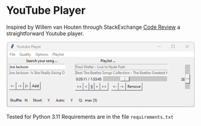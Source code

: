 # YouTube Player

Inspired by Willem van Houten through StackExchange [Code Review](https://codereview.stackexchange.com/questions/282051/a-gui-youtube-audio-player/282196#282196) a straightforward Youtube player.

<img src="./youtube_player.png">

Tested for Python 3.11
Requirements are in the file `requirements.txt`




